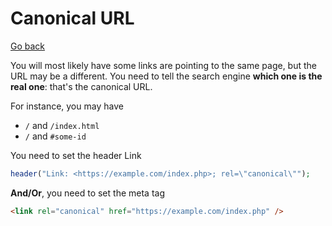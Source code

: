 # Canonical URL

[Go back](../index.md#search-engine-optimization-seo)

You will most likely have some links are pointing to the same page, but the URL may be a different. You need to tell the search engine **which one is the real one**: that's the canonical URL.

For instance, you may have

* `/` and `/index.html`
* `/` and `#some-id`

You need to set the header Link

```php
header("Link: <https://example.com/index.php>; rel=\"canonical\"");
```

**And/Or**, you need to set the meta tag

```html
<link rel="canonical" href="https://example.com/index.php" />
```